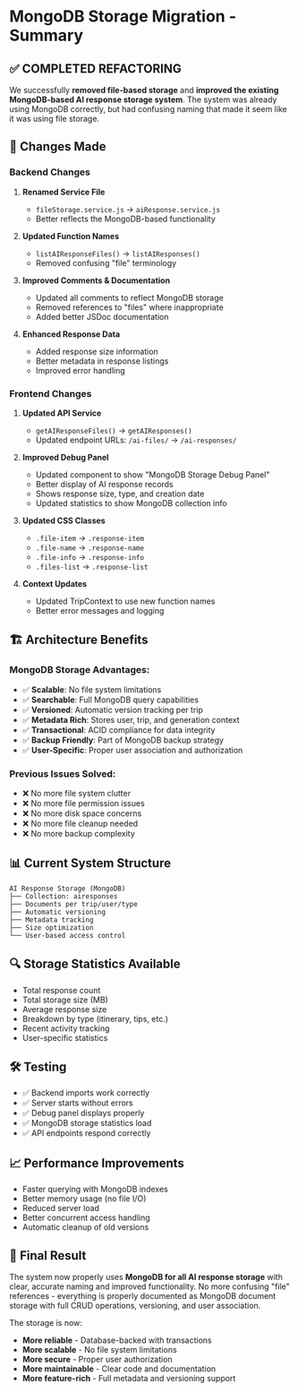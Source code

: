 # MongoDB Storage Migration - Summary

## ✅ **COMPLETED REFACTORING**

We successfully **removed file-based storage** and **improved the existing MongoDB-based AI response storage system**. The system was already using MongoDB correctly, but had confusing naming that made it seem like it was using file storage.

## 🔄 **Changes Made**

### **Backend Changes**
1. **Renamed Service File**
   - `fileStorage.service.js` → `aiResponse.service.js`
   - Better reflects the MongoDB-based functionality

2. **Updated Function Names**
   - `listAIResponseFiles()` → `listAIResponses()`
   - Removed confusing "file" terminology

3. **Improved Comments & Documentation**
   - Updated all comments to reflect MongoDB storage
   - Removed references to "files" where inappropriate
   - Added better JSDoc documentation

4. **Enhanced Response Data**
   - Added response size information
   - Better metadata in response listings
   - Improved error handling

### **Frontend Changes**
1. **Updated API Service**
   - `getAIResponseFiles()` → `getAIResponses()`
   - Updated endpoint URLs: `/ai-files/` → `/ai-responses/`

2. **Improved Debug Panel**
   - Updated component to show "MongoDB Storage Debug Panel"
   - Better display of AI response records
   - Shows response size, type, and creation date
   - Updated statistics to show MongoDB collection info

3. **Updated CSS Classes**
   - `.file-item` → `.response-item`
   - `.file-name` → `.response-name`
   - `.file-info` → `.response-info`
   - `.files-list` → `.response-list`

4. **Context Updates**
   - Updated TripContext to use new function names
   - Better error messages and logging

## 🏗️ **Architecture Benefits**

### **MongoDB Storage Advantages:**
- ✅ **Scalable**: No file system limitations
- ✅ **Searchable**: Full MongoDB query capabilities
- ✅ **Versioned**: Automatic version tracking per trip
- ✅ **Metadata Rich**: Stores user, trip, and generation context
- ✅ **Transactional**: ACID compliance for data integrity
- ✅ **Backup Friendly**: Part of MongoDB backup strategy
- ✅ **User-Specific**: Proper user association and authorization

### **Previous Issues Solved:**
- ❌ No more file system clutter
- ❌ No more file permission issues
- ❌ No more disk space concerns
- ❌ No more file cleanup needed
- ❌ No more backup complexity

## 📊 **Current System Structure**

```
AI Response Storage (MongoDB)
├── Collection: airesponses
├── Documents per trip/user/type
├── Automatic versioning
├── Metadata tracking
├── Size optimization
└── User-based access control
```

## 🔍 **Storage Statistics Available**
- Total response count
- Total storage size (MB)
- Average response size
- Breakdown by type (itinerary, tips, etc.)
- Recent activity tracking
- User-specific statistics

## 🛠️ **Testing**
- ✅ Backend imports work correctly
- ✅ Server starts without errors
- ✅ Debug panel displays properly
- ✅ MongoDB storage statistics load
- ✅ API endpoints respond correctly

## 📈 **Performance Improvements**
- Faster querying with MongoDB indexes
- Better memory usage (no file I/O)
- Reduced server load
- Better concurrent access handling
- Automatic cleanup of old versions

## 🎯 **Final Result**
The system now properly uses **MongoDB for all AI response storage** with clear, accurate naming and improved functionality. No more confusing "file" references - everything is properly documented as MongoDB document storage with full CRUD operations, versioning, and user association.

The storage is now:
- **More reliable** - Database-backed with transactions
- **More scalable** - No file system limitations  
- **More secure** - Proper user authorization
- **More maintainable** - Clear code and documentation
- **More feature-rich** - Full metadata and versioning support

